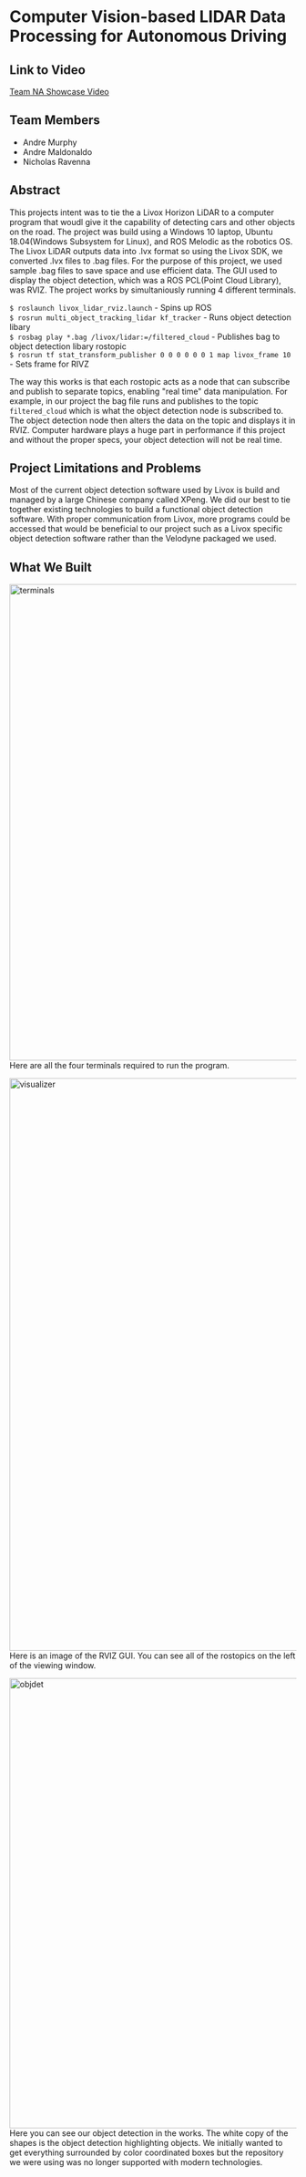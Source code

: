 
# Computer Vision-based LIDAR Data Processing for Autonomous Driving

## Link to Video
[Team NA Showcase Video](https://boisestate.hosted.panopto.com/Panopto/Pages/Viewer.aspx?id=d0805dc0-3f61-4364-b7b7-adf70024b4d1)
## Team Members
- Andre Murphy
- Andre Maldonaldo
- Nicholas Ravenna

## Abstract
This projects intent was to tie the a Livox Horizon LiDAR to a computer program that woudl give it the capability of detecting cars and other objects on the road. The project was build using a Windows 10 laptop, Ubuntu 18.04(Windows Subsystem for Linux), and ROS Melodic as the robotics OS. The Livox LiDAR outputs data into .lvx format so using the Livox SDK, we converted .lvx files to .bag files. For the purpose of this project, we used sample .bag files to save space and use efficient data. The GUI used to display the object detection, which was a ROS PCL(Point Cloud Library), was RVIZ. The project works by simultaniously running 4 different terminals. <br>

`$ roslaunch livox_lidar_rviz.launch` - Spins up ROS <br>
`$ rosrun multi_object_tracking_lidar kf_tracker` - Runs object detection libary<br>
`$ rosbag play *.bag /livox/lidar:=/filtered_cloud` - Publishes bag to object detection libary rostopic<br>
`$ rosrun tf stat_transform_publisher 0 0 0 0 0 0 1 map livox_frame 10` - Sets frame for RIVZ<br>

The way this works is that each rostopic acts as a node that can subscribe and publish to separate topics, enabling "real time" data manipulation. For example, in our project the bag file runs and publishes to the topic `filtered_cloud` which is what the object detection node is subscribed to. The object detection node then alters the data on the topic and displays it in RVIZ. Computer hardware plays a huge part in performance if this project and without the proper specs, your object detection will not be real time.

## Project Limitations and Problems
Most of the current object detection software used by Livox is build and managed by a large Chinese company called XPeng. We did our best to tie together existing technologies to build a functional object detection software. With proper communication from Livox, more programs could be accessed that would be beneficial to our project such as a Livox specific object detection software rather than the Velodyne packaged we used.

## What We Built
<img width="836" alt="terminals" src="https://user-images.githubusercontent.com/42878649/144948673-ede9e774-b38f-47ab-bece-f915a1d274f5.PNG"><br>
Here are all the four terminals required to run the program.<br>

<img width="1005" alt="visualizer" src="https://user-images.githubusercontent.com/42878649/144948742-f8b35a46-6213-4aaa-891f-65e8a250ec3b.PNG"><br>
Here is an image of the RVIZ GUI. You can see all of the rostopics on the left of the viewing window.<br>

<img width="790" alt="objdet" src="https://user-images.githubusercontent.com/42878649/144948775-1a90253c-c452-4d3e-a147-47273813439d.PNG"><br>
Here you can see our object detection in the works. The white copy of the shapes is the object detection highlighting objects. We initially wanted to get everything surrounded by color coordinated boxes but the repository we were using was no longer supported with modern technologies.

